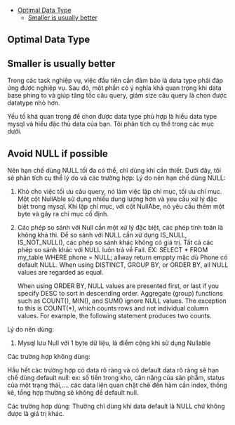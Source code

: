 - [Optimal Data Type](#optimal_data_type)
    - [Smaller is usually better](#smaller_is_usually_better)

## Optimal Data Type <a name="optimal_data_type"></a>

## Smaller is usually better <a name="smaller_is_usually_better"></a>

Trong các task nghiệp vụ, việc đầu tiên cần đảm bảo là data type phải đáp ứng được nghiệp vụ. Sau đó, một phần có ý
nghĩa khá quan trọng khi data base phing to và giúp tăng tốc câu query, giảm size câu query là chon được datatype nhỏ
hơn. </br>

Yếu tố khá quan trọng để chon được data type phù hợp là hiểu data type mysql và hiểu đặc thù data của bạn. Tôi phân tích
cụ thể trong các mục dưới. </br>

## Avoid NULL if possible <a name="avoid_null_if_possible"></a>

Nên hạn chế dùng NULL tối đa có thể, chỉ dùng khi cần thiết. Dưới đây, tôi sẽ phân tích cụ thể lý do và các trường hợp:
Lý do nên hạn chế dùng NULL:

1) Khó cho việc tối ưu câu query, nó làm việc lập chỉ mục, tối ưu chỉ mục. Một cột
   NullAble sử dụng nhiều dung lượng hơn và yeu cầu xử lý đặc biệt trong mysql. Khi lập chỉ mục, với cột NullAbe, nó yêu cầu thêm một byte và gây ra chỉ mục cố định.

2) Các phép so sánh với Null cần một xử lý đặc biệt, các phép tính toán là không khả thi. Để so sánh với NULL cần xử dụng IS_NULL, IS_NOT_NULL(), các phép so sánh khác không có giá trị. Tất cả các phép so sánh khác với NULL luôn trả về Fail.
    EX: SELECT * FROM my_table WHERE phone = NULL; allway return emppty mặc dù Phone có default NULL.
    When using DISTINCT, GROUP BY, or ORDER BY, all NULL values are regarded as equal.

   When using ORDER BY, NULL values are presented first, or last if you specify DESC to sort in descending order.
   Aggregate (group) functions such as COUNT(), MIN(), and SUM() ignore NULL values. The exception to this is COUNT(*), which counts rows and not individual column values. For example, the following statement produces two counts.

Lý do nên dùng:
1) Mysql lưu Null với 1 byte dữ liệu, là điểm cộng khi sử dụng Nullable


Các trường hợp không dùng:

Hầu hết các trường hợp có data rõ ràng và có default data rõ ràng sẽ hạn chế dùng default null:
ex: số tiền trong kho, cân nặng của sản phẩm, status của một trạng thái,....
các data liên quan chặt chẽ đến hàm cần index, thống kê, tổng hợp thường sẽ không đề default null.

Các trường hơp dùng:
Thường chỉ dùng khi data default là NULL chứ không được là giá trị khác. 



